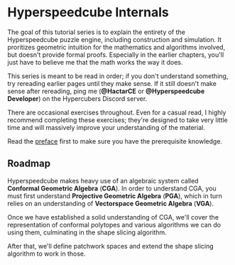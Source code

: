 # Hyperspeedcube Internals

The goal of this tutorial series is to explain the entirety of the Hyperspeedcube puzzle engine, including construction and simulation. It proritizes geometric intuition for the mathematics and algorithms involved, but doesn't provide formal proofs. Especially in the earlier chapters, you'll just have to believe me that the math works the way it does.

This series is meant to be read in order; if you don't understand something, try rereading earlier pages until they make sense. If it still doesn't make sense after rereading, ping me (**@HactarCE** or **@Hyperspeedcube Developer**) on the Hypercubers Discord server.

There are occasional exercises throughout. Even for a casual read, I highly recommend completing these exercises; they're designed to take very little time and will massively improve your understanding of the material.

Read the [preface](preface.md) first to make sure you have the prerequisite knowledge.

## Roadmap

Hyperspeedcube makes heavy use of an algebraic system called **Conformal Geometric Algebra** (**CGA**). In order to understand CGA, you must first understand **Projective Geometric Algebra** (**PGA**), which in turn relies on an understanding of **Vectorspace Geometric Algebra** (**VGA**).

Once we have established a solid understanding of CGA, we'll cover the representation of conformal polytopes and various algorithms we can do using them, culminating in the shape slicing algorithm.

After that, we'll define patchwork spaces and extend the shape slicing algorithm to work in those.
